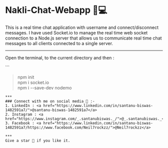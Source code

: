 # Nakli-Chat-Webapp 💬💻
This is a real time chat application with username and connect/disconnect messages. I have used Socket.io to manage the real time web socket connection to a Node.js server that allows us to communicate real time chat messages to all clients connected to a single server.
***

<p>Open the terminal, to the current directory and then :</p>
```

>npm init<br>
>npm i socket.io<br>
>npm i --save-dev nodemo<br>

```
***
### Connect with me on social media 📲 :-
1. LinkedIn : <a href="https://www.linkedin.com/in/santanu-biswas-1482591a7/">@santanu-biswas-1482591a7</a>
2. Instagram : <a href="https://www.instagram.com/_.santanubiswas._/">@_.santanubiswas._</a>
3. Facebook : <a href="https://www.linkedin.com/in/santanu-biswas-1482591a7/https://www.facebook.com/Neil7rockzz/">@Neil7rockzz</a>

***
Give a star 🌟 if you like it.

